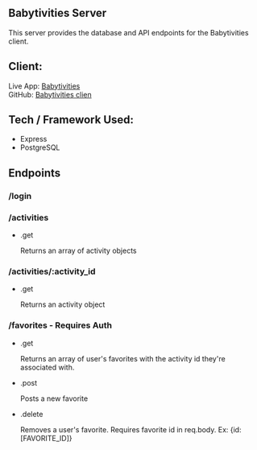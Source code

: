 ## Babytivities Server

This server provides the database and API endpoints for the Babytivities client.

## Client:

Live App: [Babytivities](https://babytivities-app.now.sh/)  
GitHub: [Babytivities clien](https://github.com/codylee02/babytivities-react)

## Tech / Framework Used:

- Express
- PostgreSQL

## Endpoints

### /login

### /activities

- .get

  Returns an array of activity objects

### /activities/:activity_id

- .get

  Returns an activity object

### /favorites - Requires Auth

- .get

  Returns an array of user's favorites with the activity id they're associated with.

- .post

  Posts a new favorite

- .delete

  Removes a user's favorite. Requires favorite id in req.body. Ex: {id: [FAVORITE_ID]}

